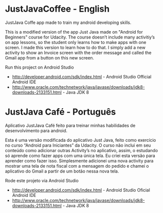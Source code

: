 # JustJavaCoffee - English
JustJava Coffe app made to train my android developing skills.

This is a modified version of the app Just Java made on "Android for Beginners" course for Udacity.
The course doesn’t include many activitiy’s on app lessons, so the student only learns how to make apps with one screen. I made this version to learn how to do that. 
I simply add a new activity to show an Invoice screen with the order message and called the Gmail app from a button on this new screen.

Run this project on Android Studio 
- http://developer.android.com/sdk/index.html - Android Studio Official Android IDE
- http://www.oracle.com/technetwork/java/javase/downloads/jdk8-downloads-2133151.html - Java JDK 8

# JustJava Café - Português 
Aplicativo JustJava Café feito para treinar minhas habilidades de desenvolvimento para android.

Esta é uma versão modificada do aplicativo Just Java, feito como exercício no curso “Android para Iniciantes” da Udacity.
O curso não inclui em seu conteúdo como adicionar outras Activity’s no aplicativo, assim, o estudando só aprende como fazer apps com uma única tela. Eu criei esta versão para aprender como fazer isso.
Simplesmente adicionei uma nova activity para mostrar uma tela de nota fiscal com a mensagem do pedido e chamei o aplicativo do Gmail a partir de um botão nessa nova tela.

Rode este projeto via Android Studio
- http://developer.android.com/sdk/index.html - Android Studio Oficial Android IDE
- http://www.oracle.com/technetwork/java/javase/downloads/jdk8-downloads-2133151.html - Java JDK 8
